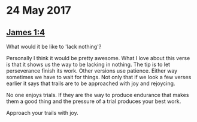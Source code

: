# 24 May 2017

## [James 1:4](https://www.bible.com/bible/111/JAM.1.4.niv)

What would it be like to 'lack nothing'?

Personally I think it would be pretty awesome. What I love about this verse is that it shows us the way to be lacking in nothing. The tip is to let perseverance finish its work. Other versions use patience. Either way sometimes we have to wait for things. Not only that if we look a few verses earlier it says that trails are to be approached with joy and rejoycing. 

No one enjoys trials. If they are the way to produce endurance that makes them a good thing and the pressure of a trial produces your best work.

Approach your trails with joy.
